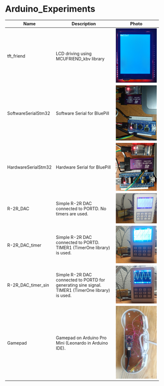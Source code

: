# Arduino_Experiments

| Name | Description | Photo |
| ------ | ------ | ------ |
| tft_friend | LCD driving using MCUFRIEND_kbv library | ![tft_friend](/images/tft_friend.jpg)|
| SoftwareSerialStm32 | Software Serial for BluePill | ![SoftwareSerialStm32](/images/SoftwareSerialStm32.jpg)|
| HardwareSerialStm32 | Hardware Serial for BluePill | ![HardwareSerialStm32](/images/HardwareSerialStm32.jpg)|
| R-2R_DAC | Simple R-2R DAC connected to PORTD. No timers are used.| ![R-2R_DAC](/images/DAC.jpg)|
| R-2R_DAC_timer | Simple R-2R DAC connected to PORTD. TIMER1 (TimerOne library) is used.| ![R-2R_DAC_timer](/images/DAC_timer.jpg)
| R-2R_DAC_timer_sin | Simple R-2R DAC connected to PORTD for generating sine signal. TIMER1 (TimerOne library) is used.| ![R-2R_DAC_timer_sin](/images/DAC_timer_sin.jpg)|
| Gamepad | Gamepad on Arduino Pro Mini (Leonardo in Arduino IDE). | ![Gamepad](/images/Gamepad.jpg)|